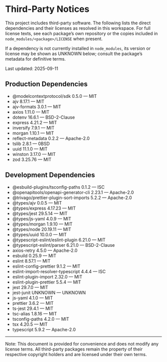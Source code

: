 # Third-Party Notices

This project includes third-party software. The following lists the direct dependencies and their licenses as resolved in this workspace. For full license texts, see each package’s own repository or the copies included in `node_modules/<package>/LICENSE` when present.

If a dependency is not currently installed in `node_modules`, its version or license may be shown as UNKNOWN below; consult the package’s metadata for definitive terms.

Last updated: 2025-09-11

## Production Dependencies

- @modelcontextprotocol/sdk 0.5.0 — MIT
- ajv 8.17.1 — MIT
- ajv-formats 3.0.1 — MIT
- axios 1.11.0 — MIT
- dotenv 16.6.1 — BSD-2-Clause
- express 4.21.2 — MIT
- inversify 7.9.1 — MIT
- morgan 1.10.1 — MIT
- reflect-metadata 0.2.2 — Apache-2.0
- tslib 2.8.1 — 0BSD
- uuid 11.1.0 — MIT
- winston 3.17.0 — MIT
- zod 3.25.76 — MIT

## Development Dependencies

- @esbuild-plugins/tsconfig-paths 0.1.2 — ISC
- @openapitools/openapi-generator-cli 2.23.1 — Apache-2.0
- @trivago/prettier-plugin-sort-imports 5.2.2 — Apache-2.0
- @types/ajv 0.0.5 — MIT
- @types/express 4.17.23 — MIT
- @types/jest 29.5.14 — MIT
- @types/js-yaml 4.0.9 — MIT
- @types/morgan 1.9.10 — MIT
- @types/node 20.19.11 — MIT
- @types/uuid 10.0.0 — MIT
- @typescript-eslint/eslint-plugin 6.21.0 — MIT
- @typescript-eslint/parser 6.21.0 — BSD-2-Clause
- axios-retry 4.5.0 — Apache-2.0
- esbuild 0.25.9 — MIT
- eslint 8.57.1 — MIT
- eslint-config-prettier 9.1.2 — MIT
- eslint-import-resolver-typescript 4.4.4 — ISC
- eslint-plugin-import 2.32.0 — MIT
- eslint-plugin-prettier 5.5.4 — MIT
- jest 29.7.0 — MIT
- jest-junit UNKNOWN — UNKNOWN
- js-yaml 4.1.0 — MIT
- prettier 3.6.2 — MIT
- ts-jest 29.4.1 — MIT
- tsc-alias 1.8.16 — MIT
- tsconfig-paths 4.2.0 — MIT
- tsx 4.20.5 — MIT
- typescript 5.9.2 — Apache-2.0

---

Note: This document is provided for convenience and does not modify any license terms. All third-party packages remain the property of their respective copyright holders and are licensed under their own terms.

